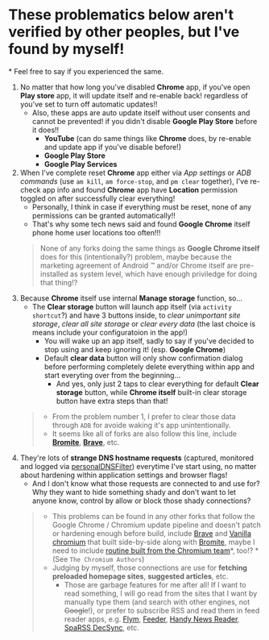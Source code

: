 # These problematics below aren't verified by other peoples, but I've found by myself!
\* Feel free to say if you experienced the same.

1. No matter that how long you've disabled **Chrome** app, if you've open **Play store** app, it will update itself and re-enable back! regardless of you've set to turn off automatic updates!!
   - Also, these apps are auto update itself without user consents and cannot be prevented! if you didn't disable **Google Play Store** before it does!!
	 - **YouTube** (can do same things like **Chrome** does, by re-enable and update app if you've disable before!)
	 - **Google Play Store**
     - **Google Play Services**
2. When I've complete reset **Chrome** app either via *App settings* or *ADB commands* (use `am kill`, `am force-stop`, and `pm clear` together), I've re-check app info and found **Chrome** app have **Location** permission toggled on after successfully clear everything!
   - Personally, I think in case if everything must be reset, none of any permissions can be granted automatically!!
   - That's why some tech news said and found **Google Chrome** itself phone home user locations too often!!!
   > None of any forks doing the same things as **Google Chrome itself** does for this (intentionally?) problem, maybe because the marketing agreement of Android :tm: and/or Chrome itself are pre-installed as system level, which have enough priviledge for doing that thing!?
3. Because **Chrome** itself use internal **Manage storage** function, so...
   - The **Clear storage** button will launch app itself (via `activity shortcut`?) and have 3 buttons inside, to *clear unimportant site storage*, *clear all site storage* or *clear every data* (the last choice is means include your configuratoion in the app!)
     - You will wake up an app itself, sadly to say if you've decided to stop using and keep ignoring it! (esp. **Google Chrome**)
     - Default **clear data** button will only show confirmation dialog before performing completely delete everything within app and start everyting over from the beginning...
       - And yes, only just 2 taps to clear everything for default **Clear storage** button, while **Chrome itself** built-in clear storage button have extra steps than that!
   > - From the problem number 1, I prefer to clear those data through `ADB` for avoide waking it's app unintentionally.
   > - It seems like all of forks are also follow this line, include **[Bromite](https://github.com/bromite/bromite)**, **[Brave](https://github.com/brave/browser-android-tabs)**, etc.
4. They're lots of **strange DNS hostname requests** (captured, monitored and logged via [personalDNSFilter](https://github.com/IngoZenz/personaldnsfilter)) everytime I've start using, no matter about hardening within application settings and browser flags!
   - And I don't know what those requests are connected to and use for? Why they want to hide something shady and don't want to let anyone know, control by allow or block those shady connections?
   > - This problems can be found in any other forks that follow the Google Chrome / Chromium update pipeline and doesn't patch or hardening enough before build, include [Brave](https://github.com/brave/browser-android-tabs) and [Vanilla chromium](https://github.com/bromite/chromium) that built side-by-side along with [Bromite](https://github.com/bromite/bromite), maybe I need to include [routine built from the Chromium team](https://chromium.woolyss.com/#android)\*, too!? \*(See `The Chromium Authors`)
   > - Judging by myself, those connections are use for **fetching preloaded homepage sites**, **suggested articles**, etc.
   >   - Those are garbage features for me after all! If I want to read something, I will go read from the sites that I want by manually type them (and search with other engines, not ~~Google~~!), or prefer to subscribe RSS and read them in feed reader apps, e.g. [Flym](https://github.com/FredJul/Flym), [Feeder](https://gitlab.com/spacecowboy/Feeder), [Handy News Reader](https://github.com/yanus171/Handy-News-Reader), [SpaRSS DecSync](https://github.com/39aldo39/spaRSS-DecSync), etc.